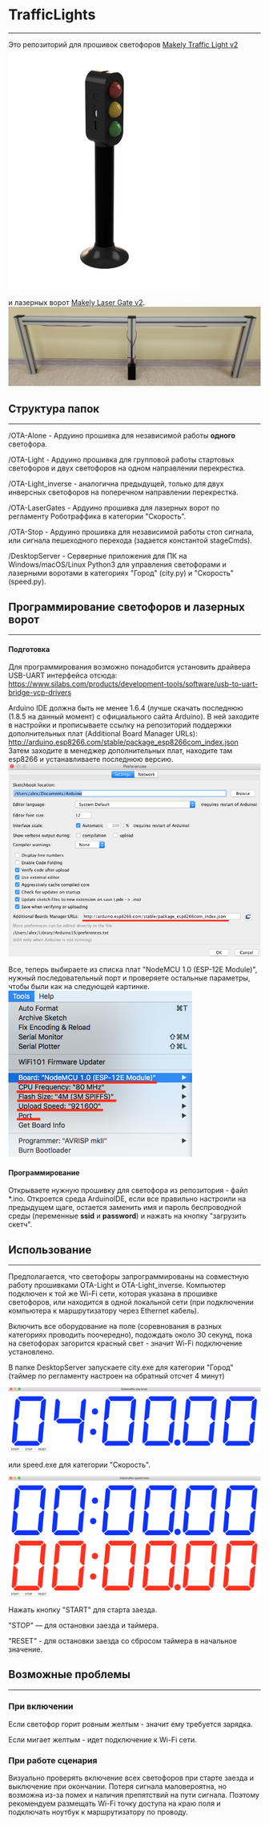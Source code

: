 [//]: # (Image References)

[prefView]: ./pic/ArduinoPref.png "Preferences view"
[toolsView]: ./pic/ArduinoTools.png "Tools view"
[tlView]: ./pic/TrafficLight.png "Traffic Light"
[lgView]: ./pic/LaserGate.jpg "Laser Gate"
[cityInt]: ./pic/CityInterface.png "City Interface"
[speedInt]: ./pic/SpeedInterface.png "Speed Interface"


# **TrafficLights**
---

Это репозиторий для прошивок светофоров [Makely Traffic Light v2](makely.ru/traffic-light) ![tlView]

и лазерных ворот [Makely Laser Gate v2](makely.ru/laser-gate). ![lgView]


## Структура папок
---
/OTA-Alone - Ардуино прошивка для независимой работы **одного** светофора.

/OTA-Light - Ардуино прошивка для групповой работы стартовых светофоров и двух светофоров на одном направлении перекрестка.

/OTA-Light_inverse - аналогична предыдущей, только для двух инверсных светофоров на поперечном направлении перекрестка.

/OTA-LaserGates - Ардуино прошивка для лазерных ворот по регламенту Роботраффика в категории "Скорость".

/OTA-Stop - Ардуино прошивка для независимой работы стоп сигнала, или сигнала пешеходного перехода (задается константой stageCmds).

/DesktopServer - Серверные приложения для ПК на Windows/macOS/Linux Python3 для управления светофорами и лазерными воротами в категориях "Город" (city.py) и "Скорость" (speed.py).

## Программирование светофоров и лазерных ворот
---
#### Подготовка

Для программирования возможно понадобится установить драйвера USB-UART интерфейса отсюда: https://www.silabs.com/products/development-tools/software/usb-to-uart-bridge-vcp-drivers

Arduino IDE должна быть не менее 1.6.4 (лучше скачать последнюю (1.8.5 на данный момент) с официального сайта Arduino). В ней заходите в настройки и прописываете ссылку на репозиторий поддержки дополнительных плат (Additional Board Manager URLs): http://arduino.esp8266.com/stable/package_esp8266com_index.json
Затем заходите в менеджер дополнительных плат, находите там esp8266 и устанавливаете последнюю версию.
![prefView]

Все, теперь выбираете из списка плат "NodeMCU 1.0 (ESP-12E Module)", нужный последовательный порт и проверяете остальные параметры, чтобы были как на следующей картинке.
![toolsView]

#### Программирование

Открываете нужную прошивку для светофора из репозитория - файл \*.ino. Откроется среда ArduinoIDE, если все правильно настроили на предыдущем щаге, остается заменить имя и пароль беспроводной среды (переменные **ssid** и **password**) и нажать на кнопку "загрузить скетч".

## Использование
---
Предполагается, что светофоры запрограммированы на совместную работу прошивками OTA-Light и OTA-Light_inverse. Компьютер подключен к той же Wi-Fi сети, которая указана в прошивке светофоров, или находится в одной локальной сети (при подключении компьютера к маршрутизатору через Ethernet кабель).

Включить все оборудование на поле (соревнования в разных категориях проводить поочередно), подождать около 30 секунд, пока на светофорах загорится красный свет - значит Wi-Fi подключение установлено.

В папке DesktopServer запускаете city.exe для категории "Город" (таймер по регламенту настроен на обратный отсчет 4 минут)

![cityInt]

или speed.exe для категории "Скорость".

![speedInt]

Нажать кнопку "START" для старта заезда.

"STOP" — для остановки заезда и таймера.

"RESET" - для остановки заезда со сбросом таймера в начальное значение.

## Возможные проблемы
---
### При включении

Если светофор горит ровным желтым - значит ему требуется зарядка.

Если мигает желтым - идет подключение к Wi-Fi сети.

### При работе сценария

Визуально проверять включение всех светофоров при старте заезда и выключение при окончании. Потеря сигнала маловероятна, но возможна из-за помех и наличия препятствий на пути сигнала. Поэтому рекомендуем размещать Wi-Fi точку доступа на краю поля и подключать ноутбук к маршрутизатору по проводу.
